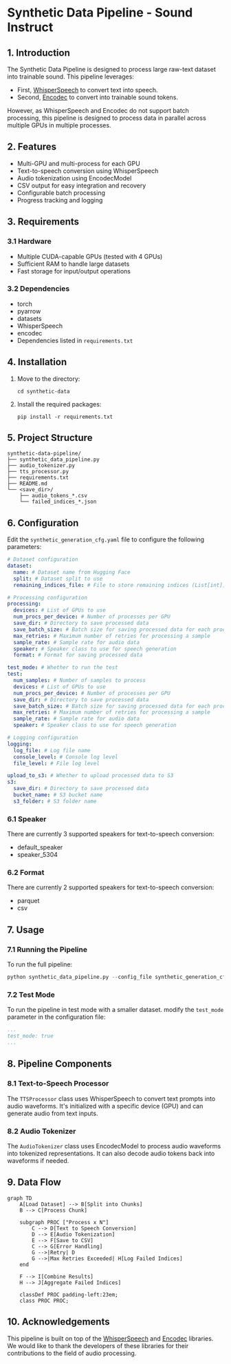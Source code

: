 # Synthetic Data Pipeline - Sound Instruct

## 1. Introduction

The Synthetic Data Pipeline is designed to process large raw-text dataset into trainable sound. This pipeline leverages:
- First, [WhisperSpeech](https://github.com/collabora/WhisperSpeech) to convert text into speech.
- Second, [Encodec](https://github.com/facebookresearch/encodec) to convert into trainable sound tokens.

However, as WhisperSpeech and Encodec do not support batch processing, this pipeline is designed to process data in parallel across multiple GPUs in multiple processes.

## 2. Features

- Multi-GPU and multi-process for each GPU
- Text-to-speech conversion using WhisperSpeech
- Audio tokenization using EncodecModel
- CSV output for easy integration and recovery
- Configurable batch processing
- Progress tracking and logging

## 3. Requirements

### 3.1 Hardware

- Multiple CUDA-capable GPUs (tested with 4 GPUs)
- Sufficient RAM to handle large datasets
- Fast storage for input/output operations

### 3.2 Dependencies

- torch
- pyarrow
- datasets
- WhisperSpeech
- encodec
- Dependencies listed in `requirements.txt`

## 4. Installation

1. Move to the directory:
   ```
   cd synthetic-data
   ```

2. Install the required packages:
   ```
   pip install -r requirements.txt
   ```

## 5. Project Structure

```
synthetic-data-pipeline/
├── synthetic_data_pipeline.py
├── audio_tokenizer.py
├── tts_processor.py
├── requirements.txt
├── README.md
└── <save_dir>/
    ├── audio_tokens_*.csv
    └── failed_indices_*.json
```

## 6. Configuration

Edit the `synthetic_generation_cfg.yaml` file to configure the following parameters:

```yaml
# Dataset configuration
dataset:
  name: # Dataset name from Hugging Face
  split: # Dataset split to use
  remaining_indices_file: # File to store remaining indices (List[int])

# Processing configuration
processing:
  devices: # List of GPUs to use
  num_procs_per_device: # Number of processes per GPU
  save_dir: # Directory to save processed data
  save_batch_size: # Batch size for saving processed data for each process
  max_retries: # Maximum number of retries for processing a sample
  sample_rate: # Sample rate for audio data
  speaker: # Speaker class to use for speech generation
  format: # Format for saving processed data

test_mode: # Whether to run the test
test:
  num_samples: # Number of samples to process
  devices: # List of GPUs to use
  num_procs_per_device: # Number of processes per GPU
  save_dir: # Directory to save processed data
  save_batch_size: # Batch size for saving processed data for each process
  max_retries: # Maximum number of retries for processing a sample
  sample_rate: # Sample rate for audio data
  speaker: # Speaker class to use for speech generation

# Logging configuration
logging:
  log_file: # Log file name
  console_level: # Console log level
  file_level: # File log level

upload_to_s3: # Whether to upload processed data to S3
s3:
  save_dir: # Directory to save processed data
  bucket_name: # S3 bucket name
  s3_folder: # S3 folder name
```

### 6.1 Speaker

There are currently 3 supported speakers for text-to-speech conversion:
- default_speaker
- speaker_5304

### 6.2 Format

There are currently 2 supported speakers for text-to-speech conversion:
- parquet
- csv

## 7. Usage

### 7.1 Running the Pipeline

To run the full pipeline:

```python
python synthetic_data_pipeline.py --config_file synthetic_generation_cfg.yaml
```

### 7.2 Test Mode

To run the pipeline in test mode with a smaller dataset. modify the `test_mode` parameter in the configuration file:

```yaml
...
test_mode: true
...
```

## 8. Pipeline Components

### 8.1 Text-to-Speech Processor

The `TTSProcessor` class uses WhisperSpeech to convert text prompts into audio waveforms. It's initialized with a specific device (GPU) and can generate audio from text inputs.

### 8.2 Audio Tokenizer

The `AudioTokenizer` class uses EncodecModel to process audio waveforms into tokenized representations. It can also decode audio tokens back into waveforms if needed.

## 9. Data Flow

```mermaid
graph TD
    A[Load Dataset] --> B[Split into Chunks]
    B --> C[Process Chunk]
    
    subgraph PROC ["Process x N"]
        C --> D[Text to Speech Conversion]
        D --> E[Audio Tokenization]
        E --> F[Save to CSV]
        C --> G[Error Handling]
        G -->|Retry| D
        G -->|Max Retries Exceeded| H[Log Failed Indices]
    end
    
    F --> I[Combine Results]
    H --> J[Aggregate Failed Indices]

    classDef PROC padding-left:23em;
    class PROC PROC;
```

## 10. Acknowledgements

This pipeline is built on top of the [WhisperSpeech](https://github.com/collabora/WhisperSpeech) and [Encodec](https://github.com/facebookresearch/encodec) libraries. We would like to thank the developers of these libraries for their contributions to the field of audio processing.
